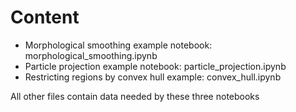 # Content

* Morphological smoothing example notebook: morphological_smoothing.ipynb
* Particle projection example notebook: particle_projection.ipynb
* Restricting regions by convex hull example: convex_hull.ipynb

All other files contain data needed by these three notebooks


